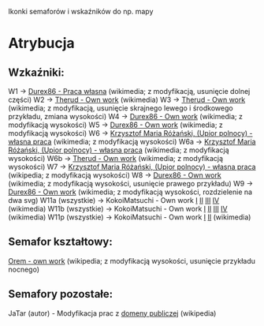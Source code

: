 Ikonki semaforów i wskaźników do np. mapy

# Atrybucja

## Wzkaźniki: 
W1 -> [Durex86 - Praca własna](https://commons.wikimedia.org/wiki/File:W_1_Wska%C5%BAnik_usytuowania.svg) (wikimedia; z modyfikacją, usunięcie dolnej części)
W2 -> [Therud - Own work](https://commons.wikimedia.org/wiki/File:W_2_Wska%C5%BAnik_kierunku_jazdy.svg) (wikimedia)
W3 -> [Therud - Own work](https://commons.wikimedia.org/wiki/File:PKP-W3-Wska%C5%BAnikUniewa%C5%BCnienia.svg) (wikimedia; z modyfikacją, usunięcie skrajnego lewego i środkowego przykładu, zmiana wysokości)
W4 -> [Durex86 - Own work](https://commons.wikimedia.org/wiki/File:W_4_Wska%C5%BAnik_zatrzymania.svg) (wikimedia; z modyfikacją wysokości)
W5 -> [Durex86 - Own work](https://commons.wikimedia.org/wiki/File:W_5_Wska%C5%BAnik_przetaczania.svg) (wikimedia; z modyfikacją wysokości)
W6 -> [Krzysztof Maria Różański, (Upior polnocy) - własna praca](https://commons.wikimedia.org/wiki/File:W_6_Wska%C5%BAnik_ostrzegania.svg) (wikimedia; z modyfikacją wysokości)
W6a -> [Krzysztof Maria Różański, (Upior polnocy) - własna praca](https://commons.wikimedia.org/wiki/File:W_6a_Wska%C5%BAnik_ostrzegania.svg) (wikimedia; z modyfikacją wysokości)
W6b -> [Therud - Own work](https://commons.wikimedia.org/wiki/File:W_6b_Wska%C5%BAnik_ostrzegania.svg) (wikimedia; z modyfikacją wysokości)
W7 -> [Krzysztof Maria Różański, (Upior polnocy) - własna praca](https://commons.wikimedia.org/wiki/File:W_7_Wska%C5%BAnik_ostrzegania.svg) (wikipedia; z modyfikacją wysokości)
W8 -> [Durex86 - Own work](https://commons.wikimedia.org/wiki/File:W_8_Wska%C5%BAnik_ograniczenia_pr%C4%99dko%C5%9Bci.svg) (wikimedia; z modyfikacją wysokości, usunięcie prawego przykładu)
W9 -> [Durex86 - Own work](https://commons.wikimedia.org/wiki/File:W_9_Wska%C5%BAnik_odcinka_ograniczonej_pr%C4%99dko%C5%9Bci.svg) (wikimedia; z modyfikacją wysokości, rozdzielenie na dwa svg)
W11a (wszystkie) -> KokoiMatsuchi - Own work [I](https://commons.wikimedia.org/wiki/File:W11a_-_I.svg) [II](https://commons.wikimedia.org/wiki/File:W11a_-_II.svg) [III](https://commons.wikimedia.org/wiki/File:W11a_-_III.svg) [IV](https://commons.wikimedia.org/wiki/File:W11a_-_IIII.svg) (wikimedia)
W11b (wszystkie) -> KokoiMatsuchi - Own work [I](https://commons.wikimedia.org/wiki/File:W11b_-_I.svg) [II](https://commons.wikimedia.org/wiki/File:W11b_-_II.svg) [III](https://commons.wikimedia.org/wiki/File:W11b_-_III.svg) [IV](https://commons.wikimedia.org/wiki/File:W11b_-_IIII.svg) (wikimedia)
W11p (wszystkie) -> KokoiMatsuchi - Own work [I](https://commons.wikimedia.org/wiki/File:W11p_-_I.svg) [II](https://commons.wikimedia.org/wiki/File:W11p_-_II.svg) (wikimedia)

## Semafor kształtowy: 
[Orem - own work](https://commons.wikimedia.org/wiki/File:PKP_Sr1.svg) (wikipedia; z modyfikacją wysokości, usunięcie przykładu nocnego) 

## Semafory pozostałe: 
JaTar (autor) - Modyfikacja prac z [domeny publiczej](https://commons.wikimedia.org/wiki/Category:Sygnalizatory_SVG) (wikipedia)
